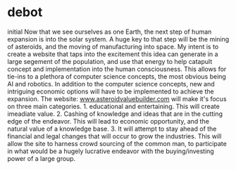 # debot
initial
Now that we see ourselves as one Earth, the next step of human expansion is into the solar system.  A huge key to that step will be the mining of asteroids, and the moving of manufacturing into space. My intent is to create a website that taps into the excitement this idea can generate in a large segement of the population, and use that energy to help catapult concept and implementation into the human consciousness. This allows for tie-ins to a plethora of computer science concepts, the most obvious being AI and robotics.   In  addition to the computer science concepts, new and intriguing economic options will have to be implemented to achieve the expansion.   The website:   www.asteroidvaluebuilder.com will make it's focus on three main categories.   1.  educational and entertaining.   This will create imeadiate value.   2.  Cashing of knowledge and ideas that are in the cutting edge of the endeavor.   This will lead to economic opportunity, and the natural value of a knowledge base.  3.  It will attempt to stay ahead of the financial and legal changes that will occur to grow the industries.   This will allow the site to harness crowd sourcing of the common man, to participate in what would be a hugely lucrative endeavor with the buying/investing power of a large group.   
